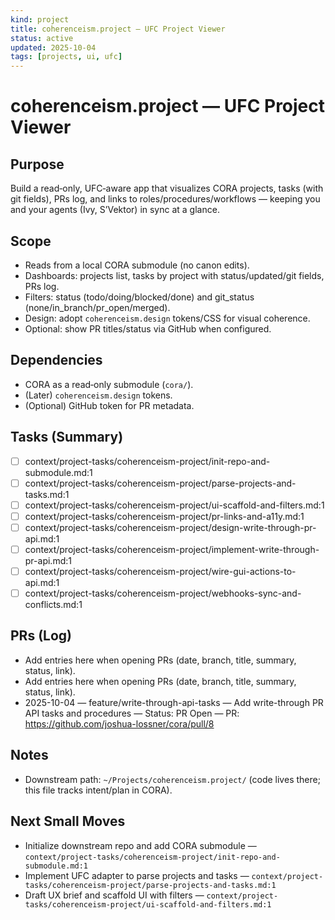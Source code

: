 ```yaml
---
kind: project
title: coherenceism.project — UFC Project Viewer
status: active
updated: 2025-10-04
tags: [projects, ui, ufc]
---
```


# coherenceism.project — UFC Project Viewer

## Purpose
Build a read‑only, UFC‑aware app that visualizes CORA projects, tasks (with git fields), PRs log, and links to roles/procedures/workflows — keeping you and your agents (Ivy, S’Vektor) in sync at a glance.

## Scope
- Reads from a local CORA submodule (no canon edits).
- Dashboards: projects list, tasks by project with status/updated/git fields, PRs log.
- Filters: status (todo/doing/blocked/done) and git_status (none/in_branch/pr_open/merged).
- Design: adopt `coherenceism.design` tokens/CSS for visual coherence.
- Optional: show PR titles/status via GitHub when configured.

## Dependencies
- CORA as a read‑only submodule (`cora/`).
- (Later) `coherenceism.design` tokens.
- (Optional) GitHub token for PR metadata.

## Tasks (Summary)
- [ ] context/project-tasks/coherenceism-project/init-repo-and-submodule.md:1
- [ ] context/project-tasks/coherenceism-project/parse-projects-and-tasks.md:1
- [ ] context/project-tasks/coherenceism-project/ui-scaffold-and-filters.md:1
- [ ] context/project-tasks/coherenceism-project/pr-links-and-a11y.md:1
- [ ] context/project-tasks/coherenceism-project/design-write-through-pr-api.md:1
- [ ] context/project-tasks/coherenceism-project/implement-write-through-pr-api.md:1
- [ ] context/project-tasks/coherenceism-project/wire-gui-actions-to-api.md:1
- [ ] context/project-tasks/coherenceism-project/webhooks-sync-and-conflicts.md:1

## PRs (Log)
- Add entries here when opening PRs (date, branch, title, summary, status, link).
- Add entries here when opening PRs (date, branch, title, summary, status, link).
- 2025-10-04 — feature/write-through-api-tasks — Add write-through PR API tasks and procedures — Status: PR Open — PR: https://github.com/joshua-lossner/cora/pull/8

## Notes
- Downstream path: `~/Projects/coherenceism.project/` (code lives there; this file tracks intent/plan in CORA).

## Next Small Moves
- Initialize downstream repo and add CORA submodule — `context/project-tasks/coherenceism-project/init-repo-and-submodule.md:1`
- Implement UFC adapter to parse projects and tasks — `context/project-tasks/coherenceism-project/parse-projects-and-tasks.md:1`
- Draft UX brief and scaffold UI with filters — `context/project-tasks/coherenceism-project/ui-scaffold-and-filters.md:1`
